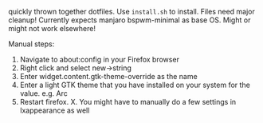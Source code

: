 quickly thrown together dotfiles. Use `install.sh` to install. Files need major cleanup! Currently expects manjaro bspwm-minimal as base OS. Might or might not work elsewhere!

Manual steps:

1. Navigate to about:config in your Firefox browser 
2. Right click and select new->string 
3. Enter widget.content.gtk-theme-override as the name 
4. Enter a light GTK theme that you have installed on your system for the
   value.  e.g.  Arc
5. Restart firefox.
X. You might have to manually do a few settings in lxappearance as well
